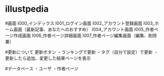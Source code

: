 # illustpedia

#画面
  I000_インデックス
  I001_ログイン画面
  I002_アカウント登録画面
  I003_ホーム画面（最新記事、あなたへのおすすめ）
  I004_アカウント画面
  I005_作者ページ作成画面
  I006_作者ページ詳細画面
  I007_作者ページ編集画面（編集、削除兼）

#更新について
  更新ボタン
  ・ランキングで更新
  ・タグ（自分で設定）で更新
  ・更新したら追加、変更した結果ページを表示

#データベース
  ・ユーザ
  ・作者ページ
